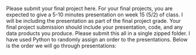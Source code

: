 Please submit your final project here. 
For your final projects, you are expected to give a 5-10 minutes presentation on week 15 (5/2) of class. I will be including the presentation as part of the final project grade.
Your final project submission should include your presentation, code, and any data products you produce. Please submit this all in a single zipped folder.
I have used Python to randomly assign an order to the presentations. Below is the order we will go through presentations:

